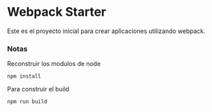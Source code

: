 # Webpack Starter

Este es el proyecto inicial para crear aplicaciones utilizando webpack.

### Notas

Reconstruir los modulos de node

```
npm install
```

Para construir el build

```
npm run build
```
